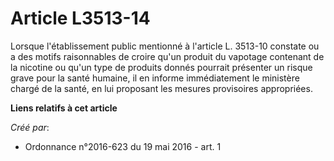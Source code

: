 # Article L3513-14

Lorsque l'établissement public mentionné à l'article L. 3513-10 constate ou a des motifs raisonnables de croire qu'un produit
du vapotage contenant de la nicotine ou qu'un type de produits donnés pourrait présenter un risque grave pour la santé
humaine, il en informe immédiatement le ministère chargé de la santé, en lui proposant les mesures provisoires appropriées.

**Liens relatifs à cet article**

_Créé par_:

  - Ordonnance n°2016-623 du 19 mai 2016 - art. 1
